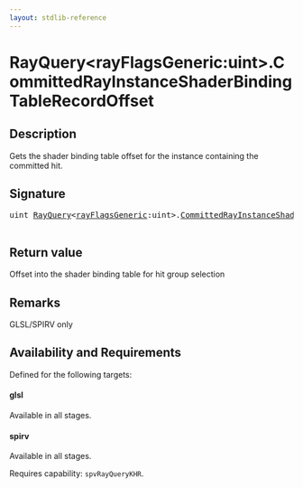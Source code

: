 ```yaml
---
layout: stdlib-reference
---
```


# RayQuery\<rayFlagsGeneric:uint\>\.CommittedRayInstanceShaderBindingTableRecordOffset

## Description

Gets the shader binding table offset for the instance containing the committed hit.



## Signature 

<pre>
<span class="code_keyword">uint</span> <a href="../index.html" class="code_type">RayQuery</a>&lt;<a href="../index.html#decl-rayFlagsGeneric" class="code_var">rayFlagsGeneric</a>:<span class="code_keyword">uint</span>&gt;.<a href=".html">CommittedRayInstanceShaderBindingTableRecordOffset</a>();

</pre>

## Return value
Offset into the shader binding table for hit group selection

## Remarks
GLSL/SPIRV only


## Availability and Requirements

Defined for the following targets:

#### glsl
Available in all stages.

#### spirv
Available in all stages.

Requires capability: `spvRayQueryKHR`.


